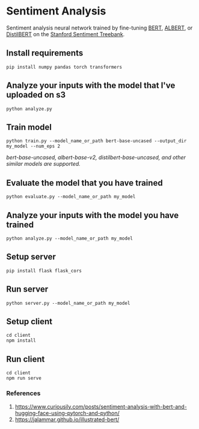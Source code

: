 # Sentiment Analysis

Sentiment analysis neural network trained by fine-tuning [BERT](https://arxiv.org/pdf/1810.04805.pdf), [ALBERT](https://arxiv.org/pdf/1909.11942.pdf), or [DistilBERT](https://arxiv.org/pdf/1910.01108.pdf) on the [Stanford Sentiment Treebank](https://nlp.stanford.edu/sentiment/).

## Install requirements
```
pip install numpy pandas torch transformers
```

## Analyze your inputs with the model that I've uploaded on s3
```
python analyze.py
```

## Train model
```
python train.py --model_name_or_path bert-base-uncased --output_dir my_model --num_eps 2
```
*bert-base-uncased, albert-base-v2, distilbert-base-uncased, and other similar models are supported.*

## Evaluate the model that you have trained
```
python evaluate.py --model_name_or_path my_model
```

## Analyze your inputs with the model you have trained
```
python analyze.py --model_name_or_path my_model
```

## Setup server
```
pip install flask flask_cors
```

## Run server
```
python server.py --model_name_or_path my_model
```

## Setup client
```
cd client
npm install
```

## Run client
```
cd client
npm run serve
```

### References
1. https://www.curiousily.com/posts/sentiment-analysis-with-bert-and-hugging-face-using-pytorch-and-python/
2. https://jalammar.github.io/illustrated-bert/
